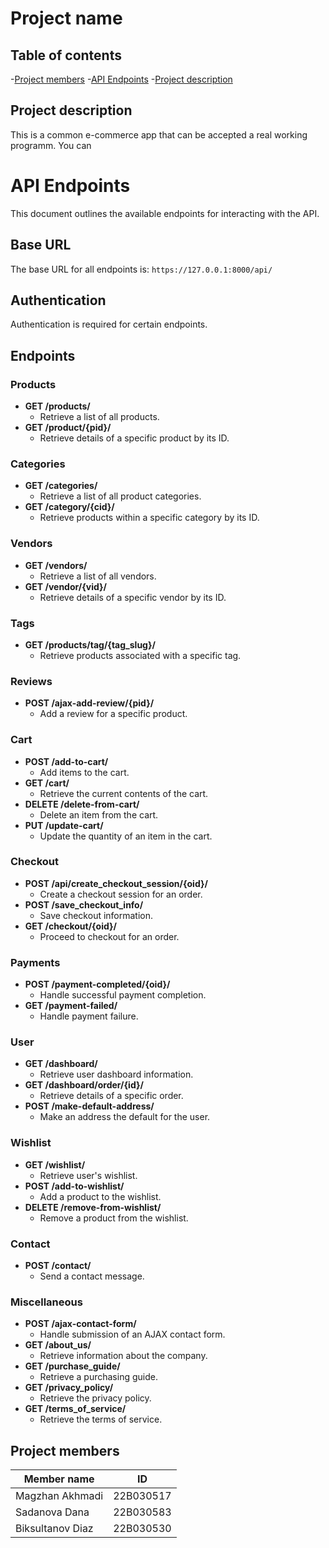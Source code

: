 # Project name

## Table of contents
-[Project members](#project-members)
-[API Endpoints](#api-endpoints)
-[Project description](#project-description)


## Project description
This is a common e-commerce app that can be accepted a real working programm.
You can 

# API Endpoints

This document outlines the available endpoints for interacting with the API.

## Base URL

The base URL for all endpoints is: `https://127.0.0.1:8000/api/`

## Authentication

Authentication is required for certain endpoints. 
## Endpoints

### Products

- **GET /products/**
  - Retrieve a list of all products.
- **GET /product/{pid}/**
  - Retrieve details of a specific product by its ID.

### Categories

- **GET /categories/**
  - Retrieve a list of all product categories.
- **GET /category/{cid}/**
  - Retrieve products within a specific category by its ID.

### Vendors

- **GET /vendors/**
  - Retrieve a list of all vendors.
- **GET /vendor/{vid}/**
  - Retrieve details of a specific vendor by its ID.

### Tags

- **GET /products/tag/{tag_slug}/**
  - Retrieve products associated with a specific tag.

### Reviews

- **POST /ajax-add-review/{pid}/**
  - Add a review for a specific product.

### Cart

- **POST /add-to-cart/**
  - Add items to the cart.
- **GET /cart/**
  - Retrieve the current contents of the cart.
- **DELETE /delete-from-cart/**
  - Delete an item from the cart.
- **PUT /update-cart/**
  - Update the quantity of an item in the cart.

### Checkout

- **POST /api/create_checkout_session/{oid}/**
  - Create a checkout session for an order.
- **POST /save_checkout_info/**
  - Save checkout information.
- **GET /checkout/{oid}/**
  - Proceed to checkout for an order.

### Payments

- **POST /payment-completed/{oid}/**
  - Handle successful payment completion.
- **GET /payment-failed/**
  - Handle payment failure.

### User

- **GET /dashboard/**
  - Retrieve user dashboard information.
- **GET /dashboard/order/{id}/**
  - Retrieve details of a specific order.
- **POST /make-default-address/**
  - Make an address the default for the user.

### Wishlist

- **GET /wishlist/**
  - Retrieve user's wishlist.
- **POST /add-to-wishlist/**
  - Add a product to the wishlist.
- **DELETE /remove-from-wishlist/**
  - Remove a product from the wishlist.

### Contact

- **POST /contact/**
  - Send a contact message.

### Miscellaneous

- **POST /ajax-contact-form/**
  - Handle submission of an AJAX contact form.
- **GET /about_us/**
  - Retrieve information about the company.
- **GET /purchase_guide/**
  - Retrieve a purchasing guide.
- **GET /privacy_policy/**
  - Retrieve the privacy policy.
- **GET /terms_of_service/**
  - Retrieve the terms of service.


## Project members

|Member name|ID|
|---|---|
|Magzhan Akhmadi|22B030517|
|Sadanova Dana|22B030583|
|Biksultanov Diaz|22B030530|